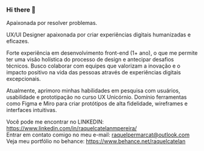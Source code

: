 ### Hi there 👋

Apaixonada por resolver problemas. <br>

UX/UI Designer apaixonada por criar experiências digitais humanizadas e eficazes. 

Forte experiência em desenvolvimento front-end (1+ ano), o que me permite ter uma visão holística do processo de design e antecipar desafios técnicos. Busco colaborar com equipes que valorizam a inovação e o impacto positivo na vida das pessoas através de experiências digitais excepcionais.

Atualmente, aprimoro minhas habilidades em pesquisa com usuários, usabilidade e prototipação no curso UX Unicórnio. Domínio ferramentas como Figma e Miro para criar protótipos de alta fidelidade, wireframes e interfaces intuitivas.



Você pode me encontrar no LINKEDIN: https://www.linkedin.com/in/raquelcatelanmpereira/  <br>
Entrar em contato comigo no meu e-mail: raquelpermarcat@outlook.com <br>
Veja meu portfólio no behance: https://www.behance.net/raquelcatelan

